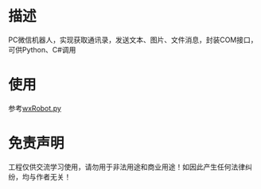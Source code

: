 # 描述
PC微信机器人，实现获取通讯录，发送文本、图片、文件消息，封装COM接口，可供Python、C#调用
# 使用
参考[wxRobot.py](https://github.com/ljc545w/ComWeChatRobot/blob/master/wxRobot.py)
# 免责声明
工程仅供交流学习使用，请勿用于非法用途和商业用途！如因此产生任何法律纠纷，均与作者无关！
